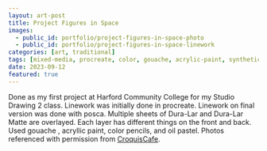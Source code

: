 ```yaml
---
layout: art-post
title: Project Figures in Space
images:
  - public_id: portfolio/project-figures-in-space-photo
  - public_id: portfolio/project-figures-in-space-linework
categories: [art, traditional]
tags: [mixed-media, procreate, color, gouache, acrylic-paint, synthetic-surfaces, color-pencils, oil-pastels]
date: 2023-09-12
featured: true
---
```

Done as my first project at Harford Community College for my Studio Drawing 2 class. Linework was initially done in procreate. Linework on final version was done with posca. Multiple sheets of Dura-Lar and Dura-Lar Matte are overlayed. Each layer has different things on the front and back. Used gouache , acryllic paint, color pencils, and oil pastel.
Photos referenced with permission from [CroquisCafe](https://www.croquiscafe.com).